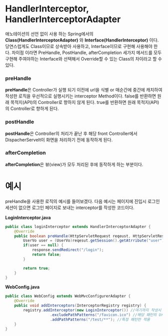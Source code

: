 # HandlerInterceptor, HandlerInterceptorAdapter
애노테이션의 선언 없이 사용 하는 Spring에서의 **Class(HandlerInterceptorAdapter)** 와 **Interface(HandlerInterceptor)** 이다. 당연스럽게도 Class이므로 상속받아 사용하고, Interface이므로 구현해 사용해야 한다.
차이점 이라면 PreHandle, PostHandle, afterCompletion 세가지 메서드를 모두 구현해 주여야하는 Interface와 선택해서 Override할 수 있는 Class의 차이라고 할 수 있다.

### preHandle
**preHandle**은 Controller가 실행 되기 이전에 url을 식별 or 매순간에 중간에 캐치하여 작성한 로직을 우선적으로 실행시키는 interceptor Method이다.
false를 반환하면 원래 목적지(API)의 Controller로 향하지 않게 된다.
true를 반환하면 원래 목적지(API)의 Controller로 향하게 된다.

### postHandle
**postHandle**은 Controller의 처리가 끝난 후 해당 front Controller에서 DispacherServelt이 화면을 처리하기 전에 동작하게 된다.

### afterCompletion
**afterCompletion**은 뷰(view)가 모두 처리된 후에 동작하게 하는 부분이다.

# 예시
preHandle을 사용한 로직의 예시를 들어보겠다.
다음 예시는 페이지에 진입시 로그인 세션이 없으면 로그인 페이지로 보내는 interceptor를 작성한 코드이다.

**LoginInterceptor.java**
```java
public class loginInterceptor extends HandlerInterceptorAdapter {
	@Override
	public boolean preHandle(HttpServletRequest reqeust, HttpServletResponse response, Object handler) throws Exception {
		UserVo user = (UserVo)reqesut.getSession().getAtrribute("user");
		if(user == null) {
			response.sendRedirect("/login");
			return false;
		}

		return true;
	}
}
```

**WebConfig.java**
```java
public class WebConfig extends WebMvcConfigurerAdapter {
	@Override
	public void addInterceptors(InterceptorRegistry registry) {
		registry.addInterceptor(new LoginInterceptor()) //여기까지 작성시 모든 ruequest에서 동작
					.excludePathPatterns("/favicon.ico") //해당 패턴의 Url은 제외하고 작동
					.addPathPatterns("/test/**"); //특정 패턴만 적용
	}
}
```